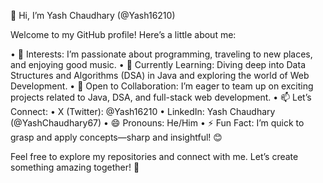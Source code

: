 👋 Hi, I’m Yash Chaudhary (@Yash16210)

Welcome to my GitHub profile! Here’s a little about me:

•	👀 Interests: I’m passionate about programming, traveling to new places, and enjoying good music.
•	🌱 Currently Learning: Diving deep into Data Structures and Algorithms (DSA) in Java and exploring the world of Web Development.
•	💞️ Open to Collaboration: I’m eager to team up on exciting projects related to Java, DSA, and full-stack web development.
•	📫 Let’s Connect:
	•	X (Twitter): @Yash16210
	•	LinkedIn: Yash Chaudhary (@YashChaudhary67)
•	😄 Pronouns: He/Him
•	⚡ Fun Fact: I’m quick to grasp and apply concepts—sharp and insightful! 😊

Feel free to explore my repositories and connect with me. Let’s create something amazing together! 🚀


<!---
Yash16210/Yash16210 is a ✨ special ✨ repository because its `README.md` (this file) appears on your GitHub profile.
You can click the Preview link to take a look at your changes.
--->
